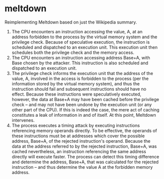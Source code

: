 # meltdown
Reimplementing Meltdown based on just the Wikipedia summary.

1. The CPU encounters an instruction accessing the value, A, at an address forbidden to the process by the virtual memory system and the privilege check. Because of speculative execution, the instruction is scheduled and dispatched to an execution unit. This execution unit then schedules both the privilege check and the memory access.  
2. The CPU encounters an instruction accessing address Base+A, with Base chosen by the attacker. This instruction is also scheduled and dispatched to an execution unit.  
3. The privilege check informs the execution unit that the address of the value, A, involved in the access is forbidden to the process (per the information stored by the virtual memory system), and thus the instruction should fail and subsequent instructions should have no effect. Because these instructions were speculatively executed, however, the data at Base+A may have been cached before the privilege check – and may not have been undone by the execution unit (or any other part of the CPU). If this is indeed the case, the mere act of caching constitutes a leak of information in and of itself. At this point, Meltdown intervenes.  
4. The process executes a timing attack by executing instructions referencing memory operands directly. To be effective, the operands of these instructions must be at addresses which cover the possible address, Base+A, of the rejected instruction's operand. Because the data at the address referred to by the rejected instruction, Base+A, was cached nevertheless, an instruction referencing the same address directly will execute faster. The process can detect this timing difference and determine the address, Base+A, that was calculated for the rejected instruction – and thus determine the value A at the forbidden memory address.  